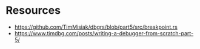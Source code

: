 # Resources

* https://github.com/TimMisiak/dbgrs/blob/part5/src/breakpoint.rs
* https://www.timdbg.com/posts/writing-a-debugger-from-scratch-part-5/
